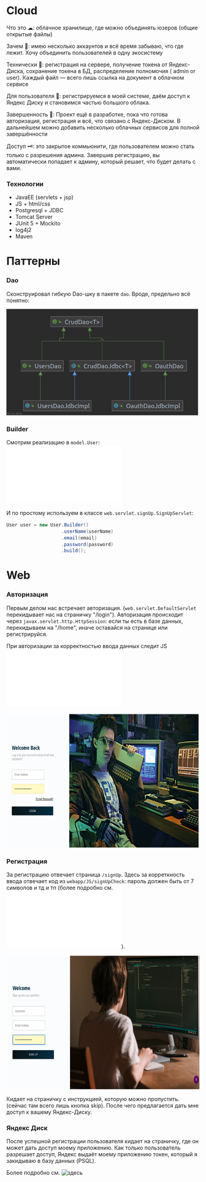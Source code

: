 # Cloud

Что это ☁: облачное хранилище, где можно объединять юзеров (общие открытые файлы)

Зачем 🤷: имею несколько аккаунтов и всё время забываю, что где лежит. Хочу объединить пользователей в
одну экосистему

Технически 👷: регистрация на сервере, получение токена от Яндекс-Диска, сохранение токена в БД, распределение
полномочия (
admin or user). Каждый файл — всего лишь ссылка на документ в облачном сервисе

Для пользователя 👶: регистрируемся в моей системе, даём доступ к Яндекс Диску и становимся частью большого облака. 

Завершенность 🏁: Проект ещё в разработке, пока что готова авторизация, регистрация и всё, что связано с Яндекс-Диском. 
В дальнейшем можно добавить несколько облачных сервисов для полной завершённости

Доступ 🗝: это закрытое коммьюнити, где пользователем можно стать только с разрешения админа. Завершив регистрацию, вы автоматически попадает
к админу, который решает, что будет делать с вами.


### Технологии

- JavaEE (servlets + jsp)
- JS + html/css
- Postgresql + JDBC
- Tomcat Server
- JUnit 5 + Mockito
- log4j2
- Maven


# Паттерны

### Dao

Сконструировал гибкую Dao-шку в пакете `dao`. Вроде, предельно всё понятно:

<img src="img/dao.png" width="500" alt="dao"/>


### Builder

Смотрим реализацию в `model.User`: ![ссылка](/src/main/java/model/User.java)

И по простому используем в классе `web.servlet.signUp.SignUpServlet`:
```java
User user = new User.Builder()
                    .userName(userName)
                    .email(email)
                    .password(password)
                    .build();
```

# Web

### Авторизация

Первым делом нас встречает авторизация. (`web.servlet.DefaultServlet` 
перекидывает нас на страничку "/login"). 
Авторизация происходит через `javax.servlet.http.HttpSession`:
если ты есть в базе данных, перекидываем на "/home", иначе оставайся на странице или регистрируйся.

При авторизации за корректностью ввода данных следит JS ![code](/src/main/webapp/JS/signUpCheck.js)

<img src="img/login.png" height="350" width="800" alt="login"/>

### Регистрация

За регистрацию отвечает страница `/signUp`. Здесь за корреткность
ввода отвечает код из `webapp/JS/signUpCheck`: пароль должен быть от
7 символов и тд и тп (более подробно см. ![тут](/src/main/webapp/JS/signUpCheck.js)).

<img src="img/signUp.png" height="350" width="800" alt="signUp"/>

Кидает на страничку с инструкцией, которую можно пропустить. (сейчас там
всего лишь кнопка skip). После чего предлагается дать мне доступ
к вашему Яндекс-Диску.

### Яндекс Диск

После успешной регистрации пользователя кидает на страничку, 
где он может дать доступ моему приложению. Как только пользователь разрешает доступ, Яндекс
выдаёт моему приложению токен, который я закидываю в базу данных (PSQL).

Более подробно см. ![здесь](src/main/java/web/servlet/signUp/yandex)
